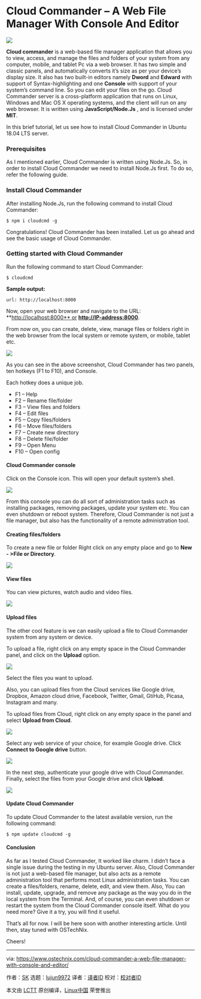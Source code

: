 Cloud Commander – A Web File Manager With Console And Editor
======

![](https://www.ostechnix.com/wp-content/uploads/2016/05/Cloud-Commander-A-Web-File-Manager-With-Console-And-Editor-720x340.png)

**Cloud commander** is a web-based file manager application that allows you to view, access, and manage the files and folders of your system from any computer, mobile, and tablet Pc via a web browser. It has two simple and classic panels, and automatically converts it’s size as per your device’s display size. It also has two built-in editors namely **Dword** and **Edward** with support of Syntax-highlighting and one **Console** with support of your system’s command line. So you can edit your files on the go. Cloud Commander server is a cross-platform application that runs on Linux, Windows and Mac OS X operating systems, and the client will run on any web browser. It is written using **JavaScript/Node.Js** , and is licensed under **MIT**.

In this brief tutorial, let us see how to install Cloud Commander in Ubuntu 18.04 LTS server.

### Prerequisites

As I mentioned earlier, Cloud Commander is written using Node.Js. So, in order to install Cloud Commander we need to install Node.Js first. To do so, refer the following guide.

### Install Cloud Commander

After installing Node.Js, run the following command to install Cloud Commander:
```
$ npm i cloudcmd -g

```

Congratulations! Cloud Commander has been installed. Let us go ahead and see the basic usage of Cloud Commander.

### Getting started with Cloud Commander

Run the following command to start Cloud Commander:
```
$ cloudcmd

```

**Sample output:**
```
url: http://localhost:8000

```

Now, open your web browser and navigate to the URL: **<http://localhost:8000** or> **<http://IP-address:8000>**.

From now on, you can create, delete, view, manage files or folders right in the web browser from the local system or remote system, or mobile, tablet etc.

![][2]

As you can see in the above screenshot, Cloud Commander has two panels, ten hotkeys (F1 to F10), and Console.

Each hotkey does a unique job.

  * F1 – Help
  * F2 – Rename file/folder
  * F3 – View files and folders
  * F4 – Edit files
  * F5 – Copy files/folders
  * F6 – Move files/folders
  * F7 – Create new directory
  * F8 – Delete file/folder
  * F9 – Open Menu
  * F10 – Open config



#### Cloud Commander console

Click on the Console icon. This will open your default system’s shell.

![][3]

From this console you can do all sort of administration tasks such as installing packages, removing packages, update your system etc. You can even shutdown or reboot system. Therefore, Cloud Commander is not just a file manager, but also has the functionality of a remote administration tool.

#### Creating files/folders

To create a new file or folder Right click on any empty place and go to **New - >File or Directory**.

![][4]

#### View files

You can view pictures, watch audio and video files.

![][5]

#### Upload files

The other cool feature is we can easily upload a file to Cloud Commander system from any system or device.

To upload a file, right click on any empty space in the Cloud Commander panel, and click on the **Upload** option.

![][6]

Select the files you want to upload.

Also, you can upload files from the Cloud services like Google drive, Dropbox, Amazon cloud drive, Facebook, Twitter, Gmail, GtiHub, Picasa, Instagram and many.

To upload files from Cloud, right click on any empty space in the panel and select **Upload from Cloud**.

![][7]

Select any web service of your choice, for example Google drive. Click **Connect to Google drive** button.

![][8]

In the next step, authenticate your google drive with Cloud Commander. Finally, select the files from your Google drive and click **Upload**.

![][9]

#### Update Cloud Commander

To update Cloud Commander to the latest available version, run the following command:
```
$ npm update cloudcmd -g

```

#### Conclusion

As far as I tested Cloud Commander, It worked like charm. I didn’t face a single issue during the testing in my Ubuntu server. Also, Cloud Commander is not just a web-based file manager, but also acts as a remote administration tool that performs most Linux administration tasks. You can create a files/folders, rename, delete, edit, and view them. Also, You can install, update, upgrade, and remove any package as the way you do in the local system from the Terminal. And, of course, you can even shutdown or restart the system from the Cloud Commander console itself. What do you need more? Give it a try, you will find it useful.

That’s all for now. I will be here soon with another interesting article. Until then, stay tuned with OSTechNix.

Cheers!



--------------------------------------------------------------------------------

via: https://www.ostechnix.com/cloud-commander-a-web-file-manager-with-console-and-editor/

作者：[SK][a]
选题：[lujun9972](https://github.com/lujun9972)
译者：[译者ID](https://github.com/译者ID)
校对：[校对者ID](https://github.com/校对者ID)

本文由 [LCTT](https://github.com/LCTT/TranslateProject) 原创编译，[Linux中国](https://linux.cn/) 荣誉推出

[a]:https://www.ostechnix.com/author/sk/
[1]:data:image/gif;base64,R0lGODlhAQABAIAAAAAAAP///yH5BAEAAAAALAAAAAABAAEAAAIBRAA7
[2]:http://www.ostechnix.com/wp-content/uploads/2016/05/Cloud-Commander-Google-Chrome_006-4.jpg
[3]:http://www.ostechnix.com/wp-content/uploads/2016/05/Cloud-Commander-Google-Chrome_007-2.jpg
[4]:http://www.ostechnix.com/wp-content/uploads/2016/05/Cloud-commander-file-folder-1.png
[5]:http://www.ostechnix.com/wp-content/uploads/2016/05/Cloud-Commander-home-sk-Google-Chrome_008-1.jpg
[6]:http://www.ostechnix.com/wp-content/uploads/2016/05/cloud-commander-upload-2.png
[7]:http://www.ostechnix.com/wp-content/uploads/2016/05/upload-from-cloud-1.png
[8]:http://www.ostechnix.com/wp-content/uploads/2016/05/Cloud-Commander-home-sk-Google-Chrome_009-2.jpg
[9]:http://www.ostechnix.com/wp-content/uploads/2016/05/Cloud-Commander-home-sk-Google-Chrome_010-1.jpg
